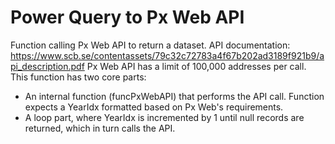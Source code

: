 # Power Query to Px Web API

Function calling Px Web API to return a dataset. API documentation: https://www.scb.se/contentassets/79c32c72783a4f67b202ad3189f921b9/api_description.pdf
Px Web API has a limit of 100,000 addresses per call. This function has two core parts:

* An internal function (funcPxWebAPI) that performs the API call. Function expects a YearIdx formatted based on Px Web's requirements.
* A loop part, where YearIdx is incremented by 1 until null records are returned, which in turn calls the API.